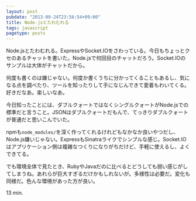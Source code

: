 ```yaml
---
layout: post
pubdate: "2013-09-24T23:56:54+09:00"
title: Node.jsとたわむれる
tags: javascript
pagetype: posts
---
```

Node.jsとたわむれる。ExpressやSocket.IOをさわっている。今日もちょっとクセのあるチャットを書いた。Node.jsで何回目のチャットだろう。Socket.IOのサンプルは大体がチャットだから。

何度も書くのは嫌じゃない。何度か書くうちに分かってくることもあるし、気になる点を調べたり、ツールを知ったりして手になじんできて愛着もわいてくる。好きだなあ。楽しいなあ。

今日知ったことには、ダブルクォートではなくシングルクォートがNode.jsでの標準だと言うこと。JSONはダブルクォートだもんで、てっきりダブルクォートが普通だと思いこんでいた。

npmも`node_modules/`を深く作ってくれるけれどもなかなか良いやつだし、Node.js嫌いじゃない。ExpressもSinatraライクでシンプルな感じ。Socket.IOはアプリケーション側は複雑なつくりになりがちだけど、手軽に使えるし、よくできてる。

でも環境全体で見たとき、RubyやJavaだのに比べるとどうしても弱い感じがしてしまうね。あれらが巨大すぎるだけかもしれないが。多様性は必要だ。変化も同様だ。色んな環境があった方が良い。

13 min.
